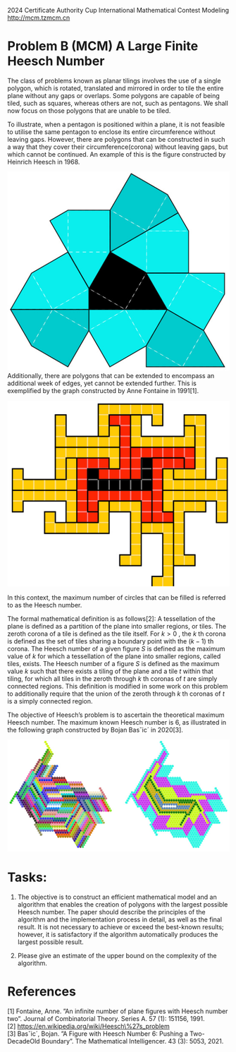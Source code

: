 2024 Certificate Authority Cup International Mathematical Contest Modeling http://mcm.tzmcm.cn  

# Problem B (MCM) A Large Finite Heesch Number  

The class of problems known as planar tilings involves the use of a single polygon, which is rotated, translated and mirrored in order to tile the entire plane without any gaps or overlaps. Some polygons are capable of being tiled, such as squares, whereas others are not, such as pentagons. We shall now focus on those polygons that are unable to be tiled.  

To illustrate, when a pentagon is positioned within a plane, it is not feasible to utilise the same pentagon to enclose its entire circumference without leaving gaps. However, there are polygons that can be constructed in such a way that they cover their circumference(corona) without leaving gaps, but which cannot be continued. An example of this is the figure constructed by Heinrich Heesch in 1968.  

![](images/0cd1308a04adea6c720d20e21543ece2e52132bc9362036d8cce1c984e855d6d.jpg)  
Additionally, there are polygons that can be extended to encompass an additional week of edges, yet cannot be extended further. This is exemplified by the graph constructed by Anne Fontaine in 1991[1].  

![](images/fe438904698317b679405d7af49312a357fb9b42e84e02def2a902065c217362.jpg)  

In this context, the maximum number of circles that can be filled is referred to as the Heesch number.  

The formal mathematical definition is as follows[2]: A tessellation of the plane is defined as a partition of the plane into smaller regions, or tiles. The zeroth corona of a tile is defined as the tile itself. For $k>0$ , the $k$ th corona is defined as the set of tiles sharing a boundary point with the $(k-1)$ th corona. The Heesch number of a given figure $S$ is defined as the maximum value of $k$ for which a tessellation of the plane into smaller regions, called tiles, exists. The Heesch number of a figure $S$ is defined as the maximum value $k$ such that there exists a tiling of the plane and a tile $t$ within that tiling, for which all tiles in the zeroth through $k$ th coronas of $t$ are simply connected regions. This definition is modified in some work on this problem to additionally require that the union of the zeroth through $k$ th coronas of $t$ is a simply connected region.  

The objective of Heesch’s problem is to ascertain the theoretical maximum Heesch number. The maximum known Heesch number is 6, as illustrated in the following graph constructed by Bojan Basˇic´ in 2020[3].  

![](images/c89880714e7ff25326bca952af1d37fba9a7c61f5769feb943dc0344c9d4fdb1.jpg)  

# Tasks:  

1. The objective is to construct an efficient mathematical model and an algorithm that enables the creation of polygons with the largest possible Heesch number. The paper should describe the principles of the algorithm and the implementation process in detail, as well as the final result. It is not necessary to achieve or exceed the best-known results; however, it is satisfactory if the algorithm automatically produces the largest possible result.  

2. Please give an estimate of the upper bound on the complexity of the algorithm.  

# References  

[1] Fontaine, Anne. ”An infinite number of plane figures with Heesch number two”. Journal of Combinatorial Theory. Series A. 57 (1): 151156, 1991.   
[2] https://en.wikipedia.org/wiki/Heesch\%27s_problem   
[3] Basˇic´, Bojan. ”A Figure with Heesch Number 6: Pushing a Two-DecadeOld Boundary”. The Mathematical Intelligencer. 43 (3): 5053, 2021.  